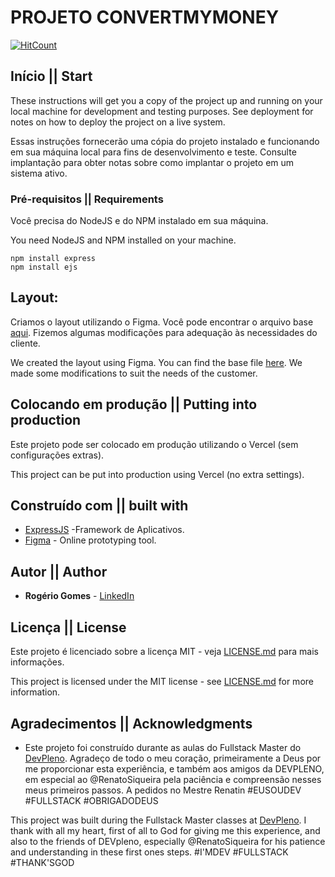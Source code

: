 # PROJETO CONVERTMYMONEY

[![HitCount](https://hits.dwyl.com/rogeriogomes2009/convertmymoney.svg)](https://hits.dwyl.com/rogeriogomes2009/convertmymoney)

## Início || Start

These instructions will get you a copy of the project up and running on your local machine for development and testing purposes. See deployment for notes on how to deploy the project on a live system.

Essas instruções fornecerão uma cópia do projeto instalado e funcionando em sua máquina local para fins de desenvolvimento e teste. Consulte implantação para obter notas sobre como implantar o projeto em um sistema ativo.

### Pré-requisitos || Requirements

Você precisa do NodeJS e do NPM instalado em sua máquina.

You need NodeJS and NPM installed on your machine.

```
npm install express
npm install ejs
```

## Layout:

Criamos o layout utilizando o Figma. Você pode encontrar o arquivo base [aqui](https://www.figma.com/file/b7YuU6G3duc84rUoLx116o/ConvertMyMoney). Fizemos algumas modificações para adequação às necessidades
do cliente.

We created the layout using Figma. You can find the base file [here](https://www.figma.com/file/b7YuU6G3duc84rUoLx116o/ConvertMyMoney). We made some modifications to suit the needs of the customer.

## Colocando em produção || Putting into production

Este projeto pode ser colocado em produção utilizando o Vercel (sem configurações extras).

This project can be put into production using Vercel (no extra settings).

## Construído com || built with

* [ExpressJS](https://expressjs.com/) -Framework de Aplicativos.
* [Figma](https://figma.com/) - Online prototyping tool.

## Autor || Author

* **Rogério Gomes** - [LinkedIn](https://www.linkedin.com/in/rogeriogomes2009)


## Licença || License

Este projeto é licenciado sobre a licença MIT - veja [LICENSE.md](LICENSE.md) para mais informações.

This project is licensed under the MIT license - see [LICENSE.md](LICENSE.md) for more information.

## Agradecimentos || Acknowledgments

* Este projeto foi construído durante as aulas do Fullstack Master do [DevPleno](https://devpleno.com).
Agradeço de todo o meu coração, primeiramente a Deus por me proporcionar esta experiência, e também aos amigos da DEVPLENO, em especial ao @RenatoSiqueira pela paciência e compreensão 
nesses meus primeiros passos. 
A pedidos no Mestre Renatin #EUSOUDEV #FULLSTACK #OBRIGADODEUS

This project was built during the Fullstack Master classes at [DevPleno](https://devpleno.com).
I thank with all my heart, first of all to God for giving me this experience, and also to the
friends of DEVpleno, especially @RenatoSiqueira for his patience and understanding in these first ones steps. 
#I'MDEV #FULLSTACK #THANK'SGOD